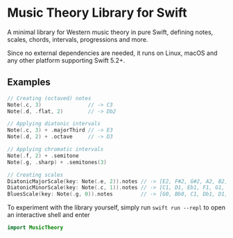 # Music Theory Library for Swift
A minimal library for Western music theory in pure Swift, defining notes, scales, chords, intervals, progressions and more.

Since no external dependencies are needed, it runs on Linux, macOS and any other platform supporting Swift 5.2+.

## Examples
```swift
// Creating (octaved) notes
Note(.c, 3)               // -> C3
Note(.d, .flat, 2)        // -> Db2

// Applying diatonic intervals
Note(.c, 3) + .majorThird // -> E3
Note(.d, 2) + .octave     // -> D3

// Applying chromatic intervals
Note(.f, 2) + .semitone
Note(.g, .sharp) + .semitones(3)

// Creating scales
DiatonicMajorScale(key: Note(.e, 2)).notes // -> [E2, F#2, G#2, A2, B2, C#3, D#3]
DiatonicMinorScale(key: Note(.c, 1)).notes // -> [C1, D1, Eb1, F1, G1, Ab1, Bb1]
BluesScale(key: Note(.g, 0)).notes         // -> [G0, Bb0, C1, Db1, D1, F1]
```

To experiment with the library yourself, simply run `swift run --repl` to open an interactive shell and enter

```swift
import MusicTheory
```

